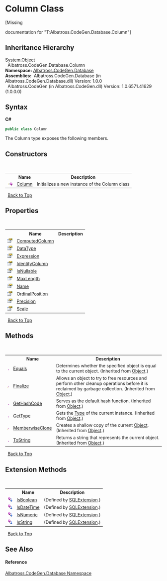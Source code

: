 # Column Class
 

\[Missing <summary> documentation for "T:Albatross.CodeGen.Database.Column"\]


## Inheritance Hierarchy
<a href="http://msdn2.microsoft.com/en-us/library/e5kfa45b" target="_blank">System.Object</a><br />&nbsp;&nbsp;Albatross.CodeGen.Database.Column<br />
**Namespace:**&nbsp;<a href="E11F5D98">Albatross.CodeGen.Database</a><br />**Assemblies:**&nbsp;&nbsp;Albatross.CodeGen.Database (in Albatross.CodeGen.Database.dll) Version: 1.0.0<br />&nbsp;&nbsp;Albatross.CodeGen (in Albatross.CodeGen.dll) Version: 1.0.6571.41629 (1.0.0.0)<br />

## Syntax

**C#**<br />
``` C#
public class Column
```

The Column type exposes the following members.


## Constructors
&nbsp;<table><tr><th></th><th>Name</th><th>Description</th></tr><tr><td>![Public method](media/pubmethod.gif "Public method")</td><td><a href="84C6B6FC">Column</a></td><td>
Initializes a new instance of the Column class</td></tr></table>&nbsp;
<a href="#column-class">Back to Top</a>

## Properties
&nbsp;<table><tr><th></th><th>Name</th><th>Description</th></tr><tr><td>![Public property](media/pubproperty.gif "Public property")</td><td><a href="14B1A597">ComputedColumn</a></td><td /></tr><tr><td>![Public property](media/pubproperty.gif "Public property")</td><td><a href="8F1E92EC">DataType</a></td><td /></tr><tr><td>![Public property](media/pubproperty.gif "Public property")</td><td><a href="EA6A8423">Expression</a></td><td /></tr><tr><td>![Public property](media/pubproperty.gif "Public property")</td><td><a href="E4CF831B">IdentityColumn</a></td><td /></tr><tr><td>![Public property](media/pubproperty.gif "Public property")</td><td><a href="2EBF6E9F">IsNullable</a></td><td /></tr><tr><td>![Public property](media/pubproperty.gif "Public property")</td><td><a href="338D96C">MaxLength</a></td><td /></tr><tr><td>![Public property](media/pubproperty.gif "Public property")</td><td><a href="4C2C975E">Name</a></td><td /></tr><tr><td>![Public property](media/pubproperty.gif "Public property")</td><td><a href="74A5B7BF">OrdinalPosition</a></td><td /></tr><tr><td>![Public property](media/pubproperty.gif "Public property")</td><td><a href="3FB7E58E">Precision</a></td><td /></tr><tr><td>![Public property](media/pubproperty.gif "Public property")</td><td><a href="F54804C">Scale</a></td><td /></tr></table>&nbsp;
<a href="#column-class">Back to Top</a>

## Methods
&nbsp;<table><tr><th></th><th>Name</th><th>Description</th></tr><tr><td>![Public method](media/pubmethod.gif "Public method")</td><td><a href="http://msdn2.microsoft.com/en-us/library/bsc2ak47" target="_blank">Equals</a></td><td>
Determines whether the specified object is equal to the current object.
 (Inherited from <a href="http://msdn2.microsoft.com/en-us/library/e5kfa45b" target="_blank">Object</a>.)</td></tr><tr><td>![Protected method](media/protmethod.gif "Protected method")</td><td><a href="http://msdn2.microsoft.com/en-us/library/4k87zsw7" target="_blank">Finalize</a></td><td>
Allows an object to try to free resources and perform other cleanup operations before it is reclaimed by garbage collection.
 (Inherited from <a href="http://msdn2.microsoft.com/en-us/library/e5kfa45b" target="_blank">Object</a>.)</td></tr><tr><td>![Public method](media/pubmethod.gif "Public method")</td><td><a href="http://msdn2.microsoft.com/en-us/library/zdee4b3y" target="_blank">GetHashCode</a></td><td>
Serves as the default hash function.
 (Inherited from <a href="http://msdn2.microsoft.com/en-us/library/e5kfa45b" target="_blank">Object</a>.)</td></tr><tr><td>![Public method](media/pubmethod.gif "Public method")</td><td><a href="http://msdn2.microsoft.com/en-us/library/dfwy45w9" target="_blank">GetType</a></td><td>
Gets the <a href="http://msdn2.microsoft.com/en-us/library/42892f65" target="_blank">Type</a> of the current instance.
 (Inherited from <a href="http://msdn2.microsoft.com/en-us/library/e5kfa45b" target="_blank">Object</a>.)</td></tr><tr><td>![Protected method](media/protmethod.gif "Protected method")</td><td><a href="http://msdn2.microsoft.com/en-us/library/57ctke0a" target="_blank">MemberwiseClone</a></td><td>
Creates a shallow copy of the current <a href="http://msdn2.microsoft.com/en-us/library/e5kfa45b" target="_blank">Object</a>.
 (Inherited from <a href="http://msdn2.microsoft.com/en-us/library/e5kfa45b" target="_blank">Object</a>.)</td></tr><tr><td>![Public method](media/pubmethod.gif "Public method")</td><td><a href="http://msdn2.microsoft.com/en-us/library/7bxwbwt2" target="_blank">ToString</a></td><td>
Returns a string that represents the current object.
 (Inherited from <a href="http://msdn2.microsoft.com/en-us/library/e5kfa45b" target="_blank">Object</a>.)</td></tr></table>&nbsp;
<a href="#column-class">Back to Top</a>

## Extension Methods
&nbsp;<table><tr><th></th><th>Name</th><th>Description</th></tr><tr><td>![Public Extension Method](media/pubextension.gif "Public Extension Method")</td><td><a href="B03E2CF4">IsBoolean</a></td><td> (Defined by <a href="D4C0DEE8">SQLExtension</a>.)</td></tr><tr><td>![Public Extension Method](media/pubextension.gif "Public Extension Method")</td><td><a href="C2A6D52">IsDateTime</a></td><td> (Defined by <a href="D4C0DEE8">SQLExtension</a>.)</td></tr><tr><td>![Public Extension Method](media/pubextension.gif "Public Extension Method")</td><td><a href="5F2B4939">IsNumeric</a></td><td> (Defined by <a href="D4C0DEE8">SQLExtension</a>.)</td></tr><tr><td>![Public Extension Method](media/pubextension.gif "Public Extension Method")</td><td><a href="93F876F4">IsString</a></td><td> (Defined by <a href="D4C0DEE8">SQLExtension</a>.)</td></tr></table>&nbsp;
<a href="#column-class">Back to Top</a>

## See Also


#### Reference
<a href="E11F5D98">Albatross.CodeGen.Database Namespace</a><br />